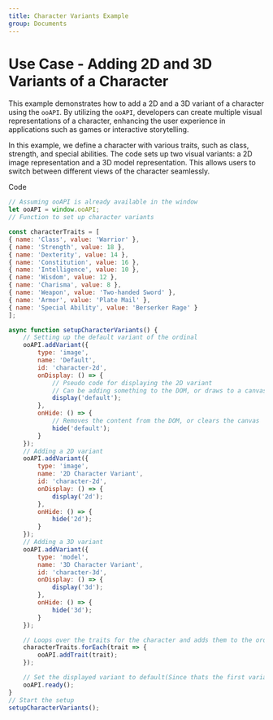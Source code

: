 ```yaml
---
title: Character Variants Example
group: Documents
---
```

# Use Case - Adding 2D and 3D Variants of a Character

This example demonstrates how to add a 2D and a 3D variant of a character using the `ooAPI`. 
By utilizing the `ooAPI`, developers can create multiple visual representations of a character, enhancing the user experience in applications such as games or interactive storytelling.

In this example, we define a character with various traits, such as class, strength, and special abilities. The code sets up two visual variants: a 2D image representation and a 3D model representation. This allows users to switch between different views of the character seamlessly.

Code
```js
// Assuming ooAPI is already available in the window
let ooAPI = window.ooAPI;
// Function to set up character variants

const characterTraits = [
{ name: 'Class', value: 'Warrior' },
{ name: 'Strength', value: 18 },
{ name: 'Dexterity', value: 14 },
{ name: 'Constitution', value: 16 },
{ name: 'Intelligence', value: 10 },
{ name: 'Wisdom', value: 12 },
{ name: 'Charisma', value: 8 },
{ name: 'Weapon', value: 'Two-handed Sword' },
{ name: 'Armor', value: 'Plate Mail' },
{ name: 'Special Ability', value: 'Berserker Rage' }
];

async function setupCharacterVariants() {
    // Setting up the default variant of the ordinal
    ooAPI.addVariant({
        type: 'image',
        name: 'Default',
        id: 'character-2d',
        onDisplay: () => {
            // Pseudo code for displaying the 2D variant
            // Can be adding something to the DOM, or draws to a canvas, etc.
            display('default');
        },
        onHide: () => {
            // Removes the content from the DOM, or clears the canvas   
            hide('default');
        }
    });
    // Adding a 2D variant
    ooAPI.addVariant({
        type: 'image',
        name: '2D Character Variant',
        id: 'character-2d',
        onDisplay: () => {
            display('2d');
        },
        onHide: () => {
            hide('2d');
        }
    });
    // Adding a 3D variant
    ooAPI.addVariant({
        type: 'model',
        name: '3D Character Variant',
        id: 'character-3d',
        onDisplay: () => {
            display('3d');
        },
        onHide: () => {
            hide('3d');
        }
    });

    // Loops over the traits for the character and adds them to the ordinal
    characterTraits.forEach(trait => {
        ooAPI.addTrait(trait);
    });

    // Set the displayed variant to default(Since thats the first variant)
    ooAPI.ready();
}
// Start the setup
setupCharacterVariants();
```